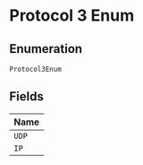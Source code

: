 
# Protocol 3 Enum

## Enumeration

`Protocol3Enum`

## Fields

| Name |
|  --- |
| `UDP` |
| `IP` |

